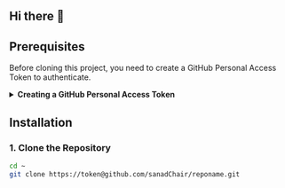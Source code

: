## Hi there 👋
## Prerequisites

Before cloning this project, you need to create a GitHub Personal Access Token to authenticate.

<details>
<summary><b>  Creating a GitHub Personal Access Token</b></summary>

1. Log in to your GitHub account

2. Click on your profile picture (top right) → **Settings**

3. Scroll down and click **Developer settings** (left sidebar, bottom)

4. Click **Personal access tokens** → **Tokens (classic)**

5. Click **Generate new token** → **Generate new token (classic)**

6. Give your token a descriptive name (e.g., "ROS2 Sanad Workspace")

7. Set expiration date (recommended: 90 days or custom)

8. Select scopes: Check **repo** (this gives full control of private repositories)

9. Scroll down and click **Generate token**

10. **IMPORTANT**: Copy the token immediately and save it securely (you won't be able to see it again)

</details>

## Installation

### 1. Clone the Repository

```bash
cd ~
git clone https://token@github.com/sanadChair/reponame.git
```
<!--

**Here are some ideas to get you started:**

🙋‍♀️ A short introduction - what is your organization all about?
🌈 Contribution guidelines - how can the community get involved?
👩‍💻 Useful resources - where can the community find your docs? Is there anything else the community should know?
🍿 Fun facts - what does your team eat for breakfast?
🧙 Remember, you can do mighty things with the power of [Markdown](https://docs.github.com/github/writing-on-github/getting-started-with-writing-and-formatting-on-github/basic-writing-and-formatting-syntax)
-->
